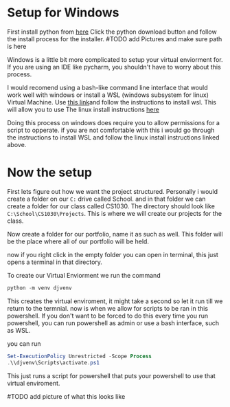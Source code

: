 # Setup for Windows

First install python from [here](https://www.python.org/downloads/)
Click the python download button and follow the install process for the installer.
#TODO add Pictures and make sure path is here

Windows is a little bit more complicated to setup your virtual enviorment for. 
If you are using an IDE like pycharm, you shouldn't have to worry about this process.

I would recomend using a bash-like command line interface that would work well with windows or install
a WSL (windows subsystem for linux) Virtual Machine. Use [this link](https://learn.microsoft.com/en-us/windows/wsl/install)and
follow the instructions to install wsl. This will allow you to use The linux install instructions [here](Linux.md)

Doing this process on windows does require you to allow permissions for a script to opperate. if you are not comfortable with this
i would go through the instructions to install WSL and follow the linux install instructions linked above.

# Now the setup

First lets figure out how we want the project structured. Personally i would create a folder on our ``C:`` drive called School.
and in that folder we can create a folder for our class called CS1030. The directory should look like ``C:\School\CS1030\Projects``.
This is where we will create our projects for the class.

Now create a folder for our portfolio, name it as such as well.
This folder will be the place where all of our portfolio will be held.

now if you right click in the empty folder you can open in terminal, this just opens a terminal in that directory.

To create our Virtual Enviorment we run the command 

```powershell
python -m venv djvenv
```

This creates the virtual enviroment, it might take a second so let it run till we return to the termnial.
now is when we allow for scripts to be ran in this powershell. If you don't want to be forced to do this every time you run powershell,
you can run powershell as admin or use a bash interface, such as WSL.

you can run
```powershell
Set-ExecutionPolicy Unrestricted -Scope Process
.\\djvenv\Scripts\activate.ps1
```

This just runs a script for powershell that puts your powershell to use that virtual enviroment.

#TODO add picture of what this looks like

